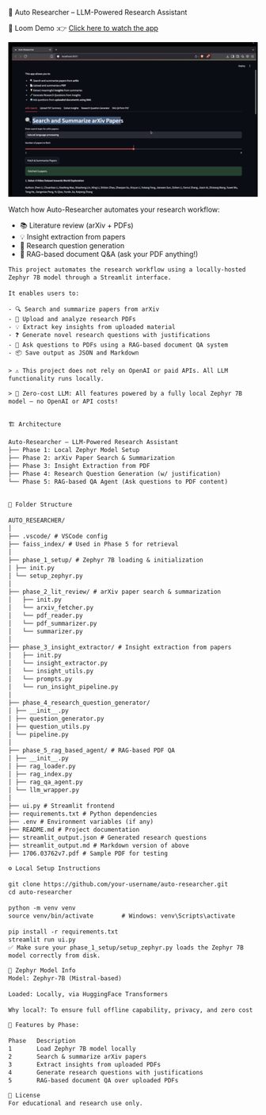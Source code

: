 
🧠 Auto Researcher – LLM-Powered Research Assistant

🎥 Loom Demo :👉 [Click here to watch the app]([https://multi-agent-tutor-production.up.railway.app](https://www.loom.com/share/e9210b1763db400882d05bb030ada533?sid=2941d0d0-df3f-488a-a04c-085d9e7f9abd))

<p align="center">
  <a href="https://www.loom.com/share/e9210b1763db400882d05bb030ada533?sid=0f1efaeb-ad1f-4ee7-b2f2-732ed3f98598" target="_blank">
    <img src="https://raw.githubusercontent.com/Rahul2512Chauhan/Auto-Researcher-LLM-Powered-Research-Assistant/main/assets/loom_demo_thumbnail.png" alt="Watch the demo video" width="600"/>
  </a>
</p>


Watch how Auto-Researcher automates your research workflow:

- 📚 Literature review (arXiv + PDFs)  
- 💡 Insight extraction from papers  
- 🧠 Research question generation  
- 🤖 RAG-based document Q&A (ask your PDF anything!)


```
This project automates the research workflow using a locally-hosted Zephyr 7B model through a Streamlit interface.

It enables users to:

- 🔍 Search and summarize papers from arXiv
- 📄 Upload and analyze research PDFs
- 💡 Extract key insights from uploaded material
- ❓ Generate novel research questions with justifications
- 🤖 Ask questions to PDFs using a RAG-based document QA system
- 📦 Save output as JSON and Markdown

> ⚠️ This project does not rely on OpenAI or paid APIs. All LLM functionality runs locally.

```

```
> 💸 Zero-cost LLM: All features powered by a fully local Zephyr 7B model — no OpenAI or API costs!
```

```

🏗️ Architecture

Auto-Researcher – LLM-Powered Research Assistant
├── Phase 1: Local Zephyr Model Setup
├── Phase 2: arXiv Paper Search & Summarization
├── Phase 3: Insight Extraction from PDF
├── Phase 4: Research Question Generation (w/ justification)
└── Phase 5: RAG-based QA Agent (Ask questions to PDF content)

```

```

📁 Folder Structure

AUTO_RESEARCHER/
│
├── .vscode/ # VSCode config
├── faiss_index/ # Used in Phase 5 for retrieval
│
├── phase_1_setup/ # Zephyr 7B loading & initialization
│ ├── init.py
│ └── setup_zephyr.py
│
├── phase_2_lit_review/ # arXiv paper search & summarization
│   ├── init.py
│   └── arxiv_fetcher.py
│   └── pdf_reader.py
│   └── pdf_summarizer.py
│   └── summarizer.py
│
├── phase_3_insight_extractor/ # Insight extraction from papers
│   ├── init.py
│   └── insight_extractor.py
│   └── insight_utils.py
│   └── prompts.py
│   └── run_insight_pipeline.py
│
├── phase_4_research_question_generator/
│ ├── __init__.py
│ ├── question_generator.py
│ ├── question_utils.py
│ └── pipeline.py
│ 
├── phase_5_rag_based_agent/ # RAG-based PDF QA
│ ├── __init__.py
│ ├── rag_loader.py
│ ├── rag_index.py
│ ├── rag_qa_agent.py
│ └── llm_wrapper.py
│
├── ui.py # Streamlit frontend
├── requirements.txt # Python dependencies
├── .env # Environment variables (if any)
├── README.md # Project documentation
├── streamlit_output.json # Generated research questions
├── streamlit_output.md # Markdown version of above
├── 1706.03762v7.pdf # Sample PDF for testing

```

```
⚙️ Local Setup Instructions

git clone https://github.com/your-username/auto-researcher.git
cd auto-researcher

python -m venv venv
source venv/bin/activate        # Windows: venv\Scripts\activate

pip install -r requirements.txt
streamlit run ui.py
✅ Make sure your phase_1_setup/setup_zephyr.py loads the Zephyr 7B model correctly from disk.
```


```
🧠 Zephyr Model Info
Model: Zephyr-7B (Mistral-based)

Loaded: Locally, via HuggingFace Transformers

Why local?: To ensure full offline capability, privacy, and zero cost
```

```
🧠 Features by Phase:

Phase	Description
1	    Load Zephyr 7B model locally
2	    Search & summarize arXiv papers
3	    Extract insights from uploaded PDFs
4	    Generate research questions with justifications
5	    RAG-based document QA over uploaded PDFs

```

```
📜 License
For educational and research use only.
```
